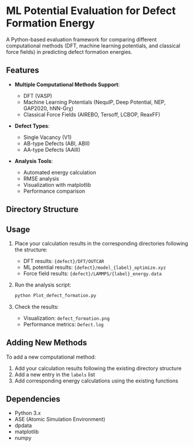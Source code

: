 # ML Potential Evaluation for Defect Formation Energy

A Python-based evaluation framework for comparing different computational methods (DFT, machine learning potentials, and classical force fields) in predicting defect formation energies.

## Features

- **Multiple Computational Methods Support**:
  - DFT (VASP)
  - Machine Learning Potentials (NequIP, Deep Potential, NEP, GAP2020, hNN-Grχ)
  - Classical Force Fields (AIREBO, Tersoff, LCBOP, ReaxFF)

- **Defect Types**:
  - Single Vacancy (V1)
  - AB-type Defects (ABI, ABII)
  - AA-type Defects (AAIII)

- **Analysis Tools**:
  - Automated energy calculation
  - RMSE analysis
  - Visualization with matplotlib
  - Performance comparison

## Directory Structure

## Usage

1. Place your calculation results in the corresponding directories following the structure:
   - DFT results: `{defect}/DFT/OUTCAR`
   - ML potential results: `{defect}/model_{label}_optimize.xyz`
   - Force field results: `{defect}/LAMMPS/{label}_energy.data`

2. Run the analysis script:
   ```bash
   python Plot_defect_formation.py
   ```

3. Check the results:
   - Visualization: `defect_formation.png`
   - Performance metrics: `Defect.log`

## Adding New Methods

To add a new computational method:

1. Add your calculation results following the existing directory structure
2. Add a new entry in the `labels` list
3. Add corresponding energy calculations using the existing functions

## Dependencies

- Python 3.x
- ASE (Atomic Simulation Environment)
- dpdata
- matplotlib
- numpy
